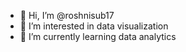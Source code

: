 - 👋 Hi, I’m @roshnisub17
- 👀 I’m interested in data visualization
- 🌱 I’m currently learning data analytics

<!---
roshnisub17/roshnisub17 is a ✨ special ✨ repository because its `README.md` (this file) appears on your GitHub profile.
You can click the Preview link to take a look at your changes.
--->
